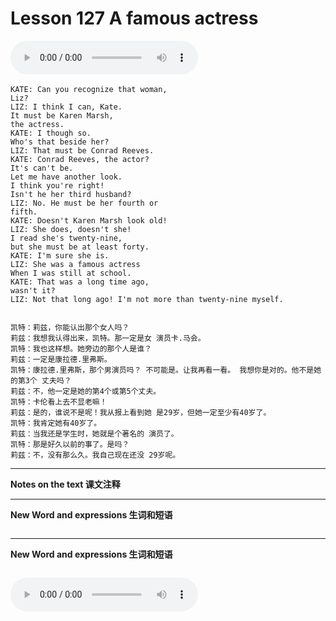 # Lesson 127 A famous actress

​<audio id="audio" controls="" loop="loop">
    <source id="mp3" src="https://online1.tingclass.net/lesson/shi0529/0000/16/127.mp3"> 
</audio>

```
KATE: Can you recognize that woman,
Liz?
LIZ: I think I can, Kate.
It must be Karen Marsh,
the actress.
KATE: I though so.
Who's that beside her?
LIZ: That must be Conrad Reeves.
KATE: Conrad Reeves, the actor?
It's can't be.
Let me have another look.
I think you're right!
Isn't he her third husband?
LIZ: No. He must be her fourth or
fifth.
KATE: Doesn't Karen Marsh look old!
LIZ: She does, doesn't she!
I read she's twenty-nine,
but she must be at least forty.
KATE: I'm sure she is.
LIZ: She was a famous actress
When I was still at school.
KATE: That was a long time ago,
wasn't it?
LIZ: Not that long ago! I'm not more than twenty-nine myself.


凯特：莉兹，你能认出那个女人吗？
莉兹：我想我认得出来，凯特。那一定是女 演员卡.马会。
凯特：我也这样想。她旁边的那个人是谁？
莉兹：一定是康拉德.里弗斯。
凯特：康拉德.里弗斯，那个男演员吗？ 不可能是。让我再看一看。 我想你是对的。他不是她的第3个 丈夫吗？
莉兹：不，他一定是她的第4个或第5个丈夫。
凯特：卡伦看上去不显老嘛！
莉兹：是的，谁说不是呢！我从报上看到她 是29岁，但她一定至少有40岁了。
凯特：我肯定她有40岁了。
莉兹：当我还是学生时，她就是个著名的 演员了。
凯特：那是好久以前的事了。是吗？
莉兹：不，没有那么久。我自己现在还没 29岁呢。
```

------------
**Notes on the text 课文注释**

-------------
**New Word and expressions 生词和短语**
```markdown

```
-------------

**New Word and expressions 生词和短语**
```markdown

```

<audio id="audio" controls="" loop="loop">
    <source id="mp3" src="https://i.xiao84.com/en-nce/1mp3-en/lesson128.mp3">
</audio>